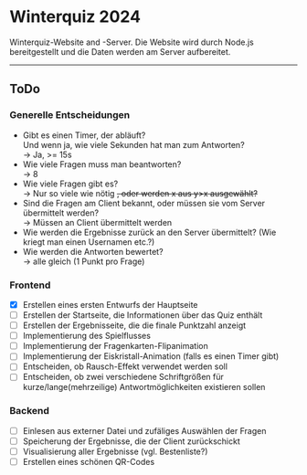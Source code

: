 # Winterquiz 2024

Winterquiz-Website and -Server.
Die Website wird durch Node.js bereitgestellt und die Daten werden am Server aufbereitet.

---

## ToDo

### Generelle Entscheidungen

* Gibt es einen Timer, der abläuft?  
    Und wenn ja, wie viele Sekunden hat man zum Antworten?  
    -> Ja, >= 15s
* Wie viele Fragen muss man beantworten?  
    -> 8
* Wie viele Fragen gibt es?  
    -> Nur so viele wie nötig ~~, oder werden x aus y>x ausgewählt?~~
* Sind die Fragen am Client bekannt, oder müssen sie vom Server übermittelt werden?  
    -> Müssen an Client übermittelt werden
* Wie werden die Ergebnisse zurück an den Server übermittelt? (Wie kriegt man einen Usernamen etc.?)
* Wie werden die Antworten bewertet?  
    -> alle gleich (1 Punkt pro Frage)

### Frontend

* [x] Erstellen eines ersten Entwurfs der Hauptseite
* [ ] Erstellen der Startseite, die Informationen über das Quiz enthält
* [ ] Erstellen der Ergebnisseite, die die finale Punktzahl anzeigt
* [ ] Implementierung des Spielflusses
* [ ] Implementierung der Fragenkarten-Flipanimation
* [ ] Implementierung der Eiskristall-Animation (falls es einen Timer gibt)
* [ ] Entscheiden, ob Rausch-Effekt verwendet werden soll
* [ ] Entscheiden, ob zwei verschiedene Schriftgrößen für kurze/lange(mehrzeilige) Antwortmöglichkeiten existieren sollen

### Backend

* [ ] Einlesen aus externer Datei und zufäliges Auswählen der Fragen
* [ ] Speicherung der Ergebnisse, die der Client zurückschickt
* [ ] Visualisierung aller Ergebnisse (vgl. Bestenliste?)
* [ ] Erstellen eines schönen QR-Codes
